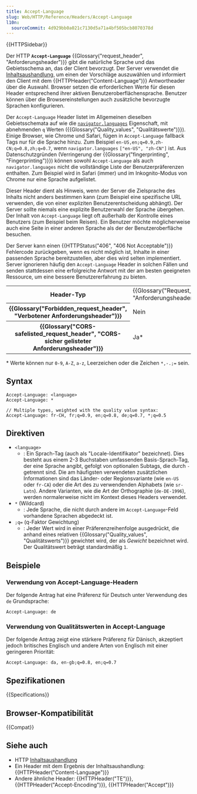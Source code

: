 ```yaml
---
title: Accept-Language
slug: Web/HTTP/Reference/Headers/Accept-Language
l10n:
  sourceCommit: 4d929bb0a021c7130d5a71a4bf505bcb8070378d
---
```


{{HTTPSidebar}}

Der HTTP **`Accept-Language`** {{Glossary("request_header", "Anforderungsheader")}} gibt die natürliche Sprache und das Gebietsschema an, das der Client bevorzugt. Der Server verwendet die [Inhaltsaushandlung](/de/docs/Web/HTTP/Guides/Content_negotiation), um einen der Vorschläge auszuwählen und informiert den Client mit dem {{HTTPHeader("Content-Language")}} Antwortheader über die Auswahl. Browser setzen die erforderlichen Werte für diesen Header entsprechend ihrer aktiven Benutzeroberflächensprache. Benutzer können über die Browsereinstellungen auch zusätzliche bevorzugte Sprachen konfigurieren.

Der `Accept-Language` Header listet im Allgemeinen dieselben Gebietsschemata auf wie die [`navigator.languages`](/de/docs/Web/API/Navigator/languages) Eigenschaft, mit abnehmenden `q` Werten ({{Glossary("Quality_values", "Qualitätswerte")}}). Einige Browser, wie Chrome und Safari, fügen in `Accept-Language` fallback Tags nur für die Sprache hinzu. Zum Beispiel `en-US,en;q=0.9,zh-CN;q=0.8,zh;q=0.7`, wenn `navigator.languages` `["en-US", "zh-CN"]` ist. Aus Datenschutzgründen (Verringerung der {{Glossary("fingerprinting", "Fingerprinting")}}) können sowohl `Accept-Language` als auch `navigator.languages` nicht die vollständige Liste der Benutzerpräferenzen enthalten. Zum Beispiel wird in Safari (immer) und im Inkognito-Modus von Chrome nur eine Sprache aufgelistet.

Dieser Header dient als Hinweis, wenn der Server die Zielsprache des Inhalts nicht anders bestimmen kann (zum Beispiel eine spezifische URL verwenden, die von einer expliziten Benutzerentscheidung abhängt). Der Server sollte niemals eine explizite Benutzerwahl der Sprache übergehen. Der Inhalt von `Accept-Language` liegt oft außerhalb der Kontrolle eines Benutzers (zum Beispiel beim Reisen). Ein Benutzer möchte möglicherweise auch eine Seite in einer anderen Sprache als der der Benutzeroberfläche besuchen.

Der Server kann einen {{HTTPStatus("406", "406 Not Acceptable")}} Fehlercode zurückgeben, wenn es nicht möglich ist, Inhalte in einer passenden Sprache bereitzustellen, aber dies wird selten implementiert. Server ignorieren häufig den `Accept-Language` Header in solchen Fällen und senden stattdessen eine erfolgreiche Antwort mit der am besten geeigneten Ressource, um eine bessere Benutzererfahrung zu bieten.

<table class="properties">
  <tbody>
    <tr>
      <th scope="row">Header-Typ</th>
      <td>{{Glossary("Request_header", "Anforderungsheader")}}</td>
    </tr>
    <tr>
      <th scope="row">{{Glossary("Forbidden_request_header", "Verbotener Anforderungsheader")}}</th>
      <td>Nein</td>
    </tr>
    <tr>
      <th scope="row">
        {{Glossary("CORS-safelisted_request_header", "CORS-sicher gelisteter Anforderungsheader")}}
      </th>
      <td>
        Ja*
      </td>
    </tr>
  </tbody>
</table>

\* Werte können nur `0-9`, `A-Z`, `a-z`, Leerzeichen oder die Zeichen `*,-.;=` sein.

## Syntax

```http
Accept-Language: <language>
Accept-Language: *

// Multiple types, weighted with the quality value syntax:
Accept-Language: fr-CH, fr;q=0.9, en;q=0.8, de;q=0.7, *;q=0.5
```

## Direktiven

- `<language>`
  - : Ein Sprach-Tag (auch als "Locale-Identifikator" bezeichnet).
    Dies besteht aus einem 2-3 Buchstaben umfassenden Basis-Sprach-Tag, der eine Sprache angibt, gefolgt von optionalen Subtags, die durch `-` getrennt sind.
    Die am häufigsten verwendeten zusätzlichen Informationen sind das Länder- oder Regionsvariante (wie `en-US` oder `fr-CA`) oder die Art des zu verwendenden Alphabets (wie `sr-Latn`).
    Andere Varianten, wie die Art der Orthographie (`de-DE-1996`), werden normalerweise nicht im Kontext dieses Headers verwendet.
- `*` (Wildcard)
  - : Jede Sprache, die nicht durch andere im `Accept-Language`-Feld vorhandene Sprachen abgedeckt ist.
- `;q=` (q-Faktor Gewichtung)
  - : Jeder Wert wird in einer Präferenzreihenfolge ausgedrückt, die anhand eines relativen {{Glossary("Quality_values", "Qualitätswerts")}} gewichtet wird, der als _Gewicht_ bezeichnet wird.
    Der Qualitätswert beträgt standardmäßig `1`.

## Beispiele

### Verwendung von Accept-Language-Headern

Der folgende Antrag hat eine Präferenz für Deutsch unter Verwendung des `de` Grundsprache:

```http
Accept-Language: de
```

### Verwendung von Qualitätswerten in Accept-Language

Der folgende Antrag zeigt eine stärkere Präferenz für Dänisch, akzeptiert jedoch britisches Englisch und andere Arten von Englisch mit einer geringeren Priorität:

```http
Accept-Language: da, en-gb;q=0.8, en;q=0.7
```

## Spezifikationen

{{Specifications}}

## Browser-Kompatibilität

{{Compat}}

## Siehe auch

- HTTP [Inhaltsaushandlung](/de/docs/Web/HTTP/Guides/Content_negotiation)
- Ein Header mit dem Ergebnis der Inhaltsaushandlung: {{HTTPHeader("Content-Language")}}
- Andere ähnliche Header: {{HTTPHeader("TE")}}, {{HTTPHeader("Accept-Encoding")}}, {{HTTPHeader("Accept")}}
